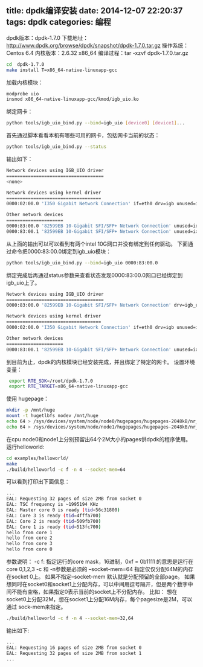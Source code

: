 title: dpdk编译安装
date: 2014-12-07 22:20:37
tags: dpdk
categories: 编程
---
dpdk版本：dpdk-1.7.0
下载地址：http://www.dpdk.org/browse/dpdk/snapshot/dpdk-1.7.0.tar.gz
操作系统：Centos 6.4
内核版本：2.6.32 x86_64
编译过程：tar -xzvf  dpdk-1.7.0.tar.gz

<!-- more -->

``` bash
cd  dpdk-1.7.0
make install T=x86_64-native-linuxapp-gcc
```
加载内核模块：
``` bash
modprobe uio
insmod x86_64-native-linuxapp-gcc/kmod/igb_uio.ko
```

绑定网卡：
```bash
python tools/igb_uio_bind.py --bind=igb_uio [device0] [device1]...
```
首先通过脚本看看本机有哪些可用的网卡，包括网卡当前的状态：
``` bash
python tools/igb_uio_bind.py --status
```
输出如下：
``` bash
Network devices using IGB_UIO driver
====================================
<none>

Network devices using kernel driver
===================================
0000:02:00.0 'I350 Gigabit Network Connection' if=eth0 drv=igb unused=igb_uio *Active*

Other network devices
=====================
0000:83:00.0 '82599EB 10-Gigabit SFI/SFP+ Network Connection' unused=ixgbe,igb_uio
0000:83:00.1 '82599EB 10-Gigabit SFI/SFP+ Network Connection' unused=ixgbe,igb_uio
```
从上面的输出可以可以看到有两个intel 10G网口并没有绑定到任何驱动。
下面通过命令把0000:83:00.0绑定到igb_uio模块：
``` bash
python tools/igb_uio_bind.py --bind=igb_uio 0000:83:00.0
```
绑定完成后再通过status参数来查看状态发现0000:83:00.0网口已经绑定到igb_uio上了。
``` bash
Network devices using IGB_UIO driver
====================================
0000:83:00.0 '82599EB 10-Gigabit SFI/SFP+ Network Connection' drv=igb_uio unused=ixgbe

Network devices using kernel driver
===================================
0000:02:00.0 'I350 Gigabit Network Connection' if=eth0 drv=igb unused=igb_uio *Active*

Other network devices
=====================
0000:83:00.1 '82599EB 10-Gigabit SFI/SFP+ Network Connection' unused=ixgbe,igb_uio
```
到目前为止，dpdk的内核模块已经安装完成，并且绑定了特定的网卡。
设置环境变量：
``` bash
 export RTE_SDK=/root/dpdk-1.7.0
 export RTE_TARGET=x86_64-native-linuxapp-gcc
```
使用 hugepage：
``` bash
mkdir -p /mnt/huge
mount -t hugetlbfs nodev /mnt/huge
echo 64 > /sys/devices/system/node/node0/hugepages/hugepages-2048kB/nr_hugepages
echo 64 > /sys/devices/system/node/node1/hugepages/hugepages-2048kB/nr_hugepages
```
在cpu node0和node1上分别预留出64个2M大小的pages供dpdk的程序使用。
运行helloworld:
``` bash
cd examples/helloworld/
make
./build/helloworld -c f -n 4 --socket-mem=64
```
可以看到打印出下面信息：
``` bash
...
EAL: Requesting 32 pages of size 2MB from socket 0
EAL: TSC frequency is ~1995194 KHz
EAL: Master core 0 is ready (tid=56c31800)
EAL: Core 3 is ready (tid=4fffa700)
EAL: Core 2 is ready (tid=509fb700)
EAL: Core 1 is ready (tid=513fc700)
hello from core 1
hello from core 2
hello from core 3
hello from core 0
```
参数说明：
-c f: 指定运行的core mask，16进制，0xf = 0b1111 的意思是运行在core 0,1,2,3
-c 和 -n参数是必须的
–socket-mem=64 指定仅仅分配64M的内存在socket 0上。
如果不指定–socket-mem 默认就是分配预留的全部page。
如果想同时在socket0和socket1上分配内存，可以中间用逗号隔开，但是两个数字中间不能有空格，如果指定0表示当前的socket上不分配内存。
比如：
想在socket0上分配32M，想在socket1上分配16M内存，每个pagesize是2M，可以通过
sock-mem来指定。
``` bash
./build/helloworld -c f -n 4 --socket-mem=32,64
```
输出如下:
``` bash
...
EAL: Requesting 16 pages of size 2MB from socket 0
EAL: Requesting 32 pages of size 2MB from socket 1
...
```
